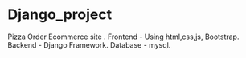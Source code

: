 # Django_project
 Pizza Order Ecommerce site .
 Frontend - Using html,css,js, Bootstrap. 
 Backend - Django Framework.
 Database - mysql.
